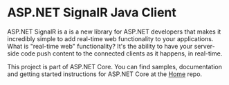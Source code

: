 ASP.NET SignalR Java Client
========

ASP.NET SignalR is a is a new library for ASP.NET developers that makes it incredibly simple to add real-time web functionality to your applications. What is "real-time web" functionality? It's the ability to have your server-side code push content to the connected clients as it happens, in real-time.

This project is part of ASP.NET Core. You can find samples, documentation and getting started instructions for ASP.NET Core at the [Home](https://github.com/aspnet/home) repo.
